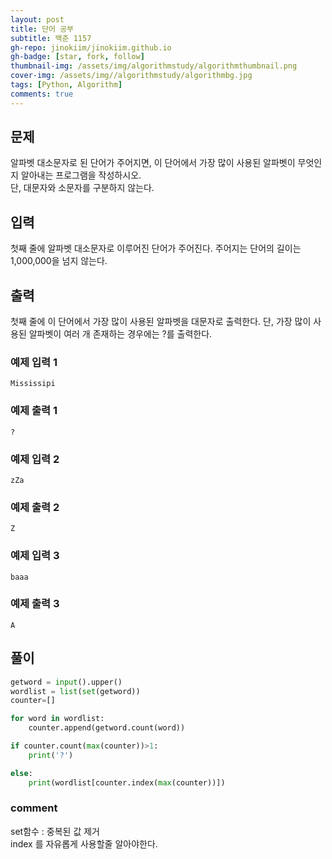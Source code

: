 ```yaml
---
layout: post
title: 단어 공부
subtitle: 백준 1157
gh-repo: jinokiim/jinokiim.github.io
gh-badge: [star, fork, follow]
thumbnail-img: /assets/img/algorithmstudy/algorithmthumbnail.png
cover-img: /assets/img//algorithmstudy/algorithmbg.jpg
tags: [Python, Algorithm]
comments: true
---
```


## 문제
알파벳 대소문자로 된 단어가 주어지면, 이 단어에서 가장 많이 사용된 알파벳이 무엇인지 알아내는 프로그램을 작성하시오.  
단, 대문자와 소문자를 구분하지 않는다.


## 입력
첫째 줄에 알파벳 대소문자로 이루어진 단어가 주어진다. 주어지는 단어의 길이는 1,000,000을 넘지 않는다.



## 출력
첫째 줄에 이 단어에서 가장 많이 사용된 알파벳을 대문자로 출력한다. 단, 가장 많이 사용된 알파벳이 여러 개 존재하는 경우에는 ?를 출력한다.


### 예제 입력 1
```
Mississipi
```
### 예제 출력 1
```
?
```
### 예제 입력 2
```
zZa
```
### 예제 출력 2
```
Z
```
### 예제 입력 3
```
baaa
```
### 예제 출력 3
```
A
```

## **풀이**

```python
getword = input().upper()
wordlist = list(set(getword))
counter=[]

for word in wordlist:
    counter.append(getword.count(word))

if counter.count(max(counter))>1:
    print('?')

else:
    print(wordlist[counter.index(max(counter))])
```

### comment
set함수 : 중복된 값 제거  
index 를 자유롭게 사용할줄 알아야한다.
